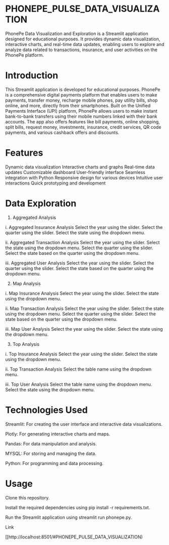 # PHONEPE_PULSE_DATA_VISUALIZATION

PhonePe Data Visualization and Exploration is a Streamlit application designed for educational purposes. It provides dynamic data visualization, interactive charts, and real-time data updates, enabling users to explore and analyze data related to transactions, insurance, and user activities on the PhonePe platform.

# Introduction

This Streamlit application is developed for educational purposes. PhonePe is a comprehensive digital payments platform that enables users to make payments, transfer money, recharge mobile phones, pay utility bills, shop online, and more, directly from their smartphones. Built on the Unified Payments Interface (UPI) platform, PhonePe allows users to make instant bank-to-bank transfers using their mobile numbers linked with their bank accounts. The app also offers features like bill payments, online shopping, split bills, request money, investments, insurance, credit services, QR code payments, and various cashback offers and discounts.

# Features

Dynamic data visualization Interactive charts and graphs Real-time data updates Customizable dashboard User-friendly interface Seamless integration with Python Responsive design for various devices Intuitive user interactions Quick prototyping and development

# Data Exploration

1. Aggregated Analysis
   
i. Aggregated Insurance Analysis Select the year using the slider. Select the quarter using the slider. Select the state using the dropdown menu.

ii. Aggregated Transaction Analysis Select the year using the slider. Select the state using the dropdown menu. Select the quarter using the slider. Select the state based on the quarter using the dropdown menu.

iii. Aggregated User Analysis Select the year using the slider. Select the quarter using the slider. Select the state based on the quarter using the dropdown menu.

2. Map Analysis

 i. Map Insurance Analysis Select the year using the slider. Select the state using the dropdown menu.

ii. Map Transaction Analysis Select the year using the slider. Select the state using the dropdown menu. Select the quarter using the slider. Select the state based on the quarter using the dropdown menu.

iii. Map User Analysis Select the year using the slider. Select the state using the dropdown menu.

3. Top Analysis

 i. Top Insurance Analysis Select the year using the slider. Select the state using the dropdown menu.

ii. Top Transaction Analysis Select the table name using the dropdown menu.

iii. Top User Analysis Select the table name using the dropdown menu. Select the state using the dropdown menu.

# Technologies Used

Streamlit: For creating the user interface and interactive data visualizations.

Plotly: For generating interactive charts and maps.

Pandas: For data manipulation and analysis.

MYSQL: For storing and managing the data.

Python: For programming and data processing.


# Usage

Clone this repository.

Install the required dependencies using pip install -r requirements.txt.

Run the Streamlit application using streamlit run phonepe.py.


Link

[[http://localhost:8501/#PHONEPE_PULSE_DATA_VISUALIZATION)
